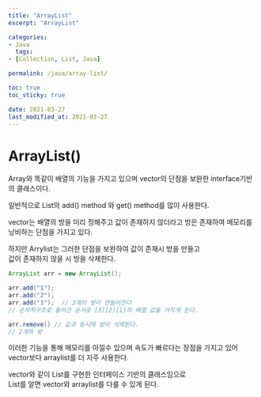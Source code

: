 ```yaml
---
title: "ArrayList"
excerpt: "ArrayList"

categories:
- Java
  tags:
- [Collection, List, Java]

permalink: /java/array-list/

toc: true
toc_sticky: true

date: 2021-03-27
last_modified_at: 2021-03-27
---
```

# ArrayList()

Array와 똑같이 배열의 기능을 가지고 있으며 vector의 단점을 보완한 interface기반의 클래스이다.

일반적으로 List의 add() method 와 get() method를 많이 사용한다.

vector는 배열의 방을 미리 정해주고 값이 존재하지 않더라고 방은 존재하여 메모리를 낭비하는 단점을 가지고 있다.

하지만 Arrylist는 그러한 단점을 보완하여 값이 존재시 방을 만들고  
값이 존재하지 않을 시 방을 삭제한다.

```java
ArrayList arr = new ArrayList();

arr.add("1");
arr.add("2");
arr.add("3");  // 3개의 방이 만들어진다
// 순차적구조로 들어간 순서로 [3][2][1]의 배열 값을 가지게 된다.

arr.remove() // 값과 동시에 방이 삭제된다.
// 2개의 방
```

이러한 기능을 통해 메모리를 아낄수 있으며 속도가 빠르다는 장점을 가지고 있어 vector보다 arraylist를 더 자주 사용한다.

vector와 같이 List를 구현한 인터페이스 기반의 클래스임으로  
List를 알면 vector와 arraylist를 다룰 수 있게 된다.
